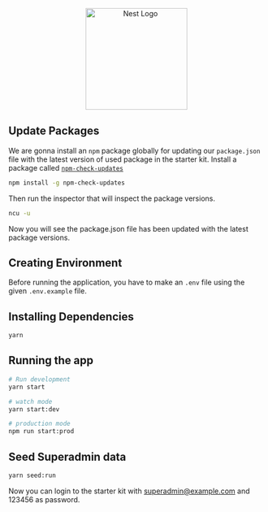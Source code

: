 <p align="center">
  <img src="https://upload.wikimedia.org/wikipedia/commons/a/a8/NestJS.svg" width="200" alt="Nest Logo" />
</p>


## Update Packages

We are gonna install an `npm` package globally for updating our `package.json` file with the latest version of used package in the starter kit. Install a package called <a href="https://www.npmjs.com/package/npm-check-updates" target="blank">`npm-check-updates`</a>

```bash
npm install -g npm-check-updates
```

Then run the inspector that will inspect the package versions.

```bash
ncu -u
```

Now you will see the package.json file has been updated with the latest package versions.

## Creating Environment

Before running the application, you have to make an `.env` file using the given `.env.example` file.

## Installing Dependencies

```bash
yarn
```

## Running the app

```bash
# Run development
yarn start

# watch mode
yarn start:dev

# production mode
npm run start:prod
```

## Seed Superadmin data

```bash
yarn seed:run
```

Now you can login to the starter kit with superadmin@example.com and 123456 as password.
